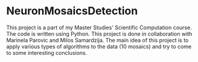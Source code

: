 # NeuronMosaicsDetection
This project is a part of my Master Studies' Scientific Computation course. The code is written using Python. This project is done in collaboration with Marinela Parovic and Milos Samardzija. 
The main idea of this project is to apply various types of algorithms to the data (10 mosaics) and try to come to some interesting conclusions. 
